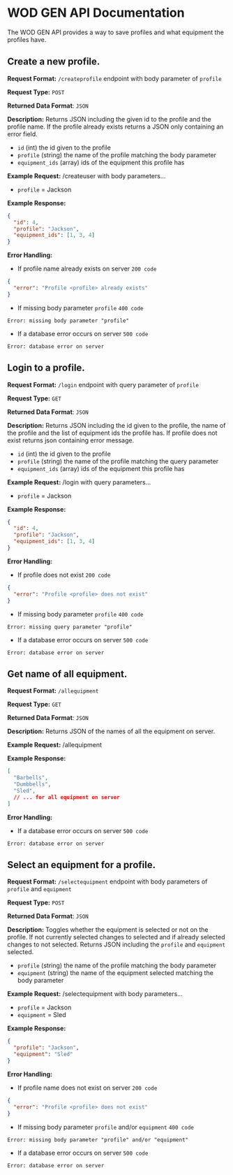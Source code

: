 # WOD GEN API Documentation
The WOD GEN API provides a way to save profiles and what equipment the profiles have.

## Create a new profile.
**Request Format:** `/createprofile` endpoint with body parameter of `profile`

**Request Type:** `POST`

**Returned Data Format**: `JSON`

**Description:** Returns JSON including the given id to the profile and the profile name. If the profile already exists returns a JSON only containing an error field.
- `id` (int) the id given to the profile
- `profile` (string) the name of the profile matching the body parameter
- `equipment_ids` (array) ids of the equipment this profile has

**Example Request:** /createuser with body parameters...
- `profile` = Jackson

**Example Response:**
```json
{
  "id": 4,
  "profile": "Jackson",
  "equipment_ids": [1, 3, 4]
}
```

**Error Handling:**
- If profile name already exists on server `200 code`
```json
{
  "error": "Profile <profile> already exists"
}
```
- If missing body parameter `profile` `400 code`
```
Error: missing body parameter "profile"
```
- If a database error occurs on server `500 code`
```
Error: database error on server
```

## Login to a profile.
**Request Format:** `/login` endpoint with query parameter of `profile`

**Request Type:** `GET`

**Returned Data Format**: `JSON`

**Description:** Returns JSON including the id given to the profile, the name of the profile and the list of equipment ids the profile has. If profile does not exist returns json containing error message.
- `id` (int) the id given to the profile
- `profile` (string) the name of the profile matching the query parameter
- `equipment_ids` (array) ids of the equipment this profile has

**Example Request:** /login with query parameters...
- `profile` = Jackson

**Example Response:**
```json
{
  "id": 4,
  "profile": "Jackson",
  "equipment_ids": [1, 3, 4]
}
```

**Error Handling:**
- If profile does not exist `200 code`
```json
{
  "error": "Profile <profile> does not exist"
}
```
- If missing body parameter `profile` `400 code`
```
Error: missing query parameter "profile"
```
- If a database error occurs on server `500 code`
```
Error: database error on server
```
## Get name of all equipment.
**Request Format:** `/allequipment`

**Request Type:** `GET`

**Returned Data Format**: `JSON`

**Description:** Returns JSON of the names of all the equipment on server.

**Example Request:** /allequipment

**Example Response:**
```json
[
  "Barbells",
  "Dumbbells",
  "Sled",
  // ... for all equipment on server
]
```

**Error Handling:**
- If a database error occurs on server `500 code`
```
Error: database error on server
```

## Select an equipment for a profile.
**Request Format:** `/selectequipment` endpoint with body parameters of `profile` and `equipment`

**Request Type:** `POST`

**Returned Data Format**: `JSON`

**Description:** Toggles whether the equipment is selected or not on the profile. If not currently selected changes to selected and if already selected changes to not selected. Returns JSON including the `profile` and `equipment` selected.
- `profile` (string) the name of the profile matching the body parameter
- `equipment` (string) the name of the equipment selected matching the body parameter

**Example Request:** /selectequipment with body parameters...
- `profile` = Jackson
- `equipment` = Sled

**Example Response:**
```json
{
  "profile": "Jackson",
  "equipment": "Sled"
}
```

**Error Handling:**
- If profile name does not exist on server `200 code`
```json
{
  "error": "Profile <profile> does not exist"
}
```
- If missing body parameter `profile` and/or `equipment` `400 code`
```
Error: missing body parameter "profile" and/or "equipment"
```
- If a database error occurs on server `500 code`
```
Error: database error on server
```